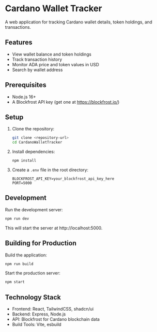 # Cardano Wallet Tracker

A web application for tracking Cardano wallet details, token holdings, and transactions.

## Features

- View wallet balance and token holdings
- Track transaction history
- Monitor ADA price and token values in USD
- Search by wallet address

## Prerequisites

- Node.js 16+
- A Blockfrost API key (get one at https://blockfrost.io/)

## Setup

1. Clone the repository:

   ```bash
   git clone <repository-url>
   cd CardanoWalletTracker
   ```

2. Install dependencies:

   ```bash
   npm install
   ```

3. Create a `.env` file in the root directory:
   ```
   BLOCKFROST_API_KEY=your_blockfrost_api_key_here
   PORT=5000
   ```

## Development

Run the development server:

```bash
npm run dev
```

This will start the server at http://localhost:5000.

## Building for Production

Build the application:

```bash
npm run build
```

Start the production server:

```bash
npm start
```

## Technology Stack

- Frontend: React, TailwindCSS, shadcn/ui
- Backend: Express, Node.js
- API: Blockfrost for Cardano blockchain data
- Build Tools: Vite, esbuild
